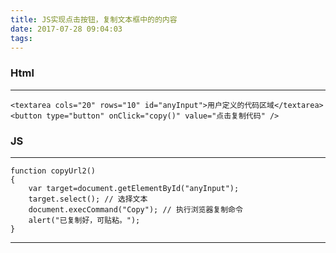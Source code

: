 ```yaml
---
title: JS实现点击按钮，复制文本框中的的内容
date: 2017-07-28 09:04:03
tags:
---
```

### Html
***
	<textarea cols="20" rows="10" id="anyInput">用户定义的代码区域</textarea>
	<button type="button" onClick="copy()" value="点击复制代码" />

### JS
***
	function copyUrl2()
	{
		var target=document.getElementById("anyInput");
		target.select(); // 选择文本
		document.execCommand("Copy"); // 执行浏览器复制命令
		alert("已复制好，可贴粘。");
	}
	
---
